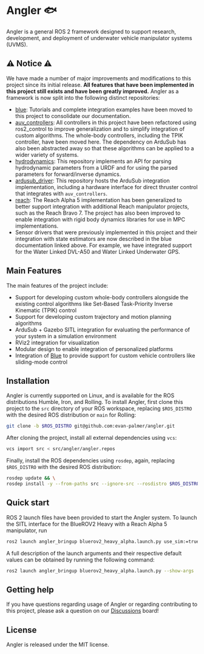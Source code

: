 # Angler :fish:

Angler is a general ROS 2 framework designed to support research, development,
and deployment of underwater vehicle manipulator systems (UVMS).

## ⚠️ Notice ⚠️

We have made a number of major improvements and modifications to this project
since its initial release. **All features that have been implemented in this
project still exists and have been greatly improved.** Angler as a framework
is now split into the following distinct repositories:

* [blue](https://github.com/Robotic-Decision-Making-Lab/blue): Tutorials and
  complete integration examples have been moved to this project to consolidate
  our documentation.
* [auv_controllers](https://github.com/Robotic-Decision-Making-Lab/auv_controllers): All
  controllers in this project have been refactored using ros2_control to improve
  generalization and to simplify integration of custom algorithms. The whole-body
  controllers, including the TPIK controller, have been moved here. The dependency
  on ArduSub has also been abstracted away so that these algorithms can be applied
  to a wider variety of systems.
* [hydrodynamics](https://github.com/Robotic-Decision-Making-Lab/hydrodynamics): This
  repository implements an API for parsing hydrodynamic parameters from a URDF and
  for using the parsed parameters for forward/inverse dynamics.
* [ardusub_driver](https://github.com/Robotic-Decision-Making-Lab/ardusub_driver): This
  repository hosts the ArduSub integration implementation, including a hardware
  interface for direct thruster control that integrates with `auv_controllers`.
* [reach](https://github.com/Robotic-Decision-Making-Lab/reach): The Reach Alpha 5
  implementation has been generalized to better support integration with additional
  Reach manipulator projects, such as the Reach Bravo 7. The project has also been
  improved to enable integration with rigid body dynamics libraries for use in MPC
  implementations.
* Sensor drivers that were previously implemented in this project and their integration
  with state estimators are now described in the blue documentation linked above. For
  example, we have integrated support for the Water Linked DVL-A50 and Water Linked
  Underwater GPS.

## Main Features

The main features of the project include:

- Support for developing custom whole-body controllers alongside the existing
  control algorithms like Set-Based Task-Priority Inverse Kinematic (TPIK)
  control
- Support for developing custom trajectory and motion planning algorithms
- ArduSub + Gazebo SITL integration for evaluating the performance of your
  system in a simulation environment
- RViz2 integration for visualization
- Modular design to enable integration of personalized platforms
- Integration of [Blue](https://github.com/evan-palmer/blue) to provide support
  for custom vehicle controllers like sliding-mode control

## Installation

Angler is currently supported on Linux, and is available for the ROS
distributions Humble, Iron, and Rolling. To install Angler, first clone this
project to the `src` directory of your ROS workspace, replacing `$ROS_DISTRO`
with the desired ROS distribution or `main` for Rolling:

```bash
git clone -b $ROS_DISTRO git@github.com:evan-palmer/angler.git
```

After cloning the project, install all external dependencies using `vcs`:

```bash
vcs import src < src/angler/angler.repos
```

Finally, install the ROS dependencies using `rosdep`, again, replacing
`$ROS_DISTRO` with the desired ROS distribution:

```bash
rosdep update && \
rosdep install -y --from-paths src --ignore-src --rosdistro $ROS_DISTRO
```

## Quick start

ROS 2 launch files have been provided to start the Angler system. To launch
the SITL interface for the BlueROV2 Heavy with a Reach Alpha 5 manipulator, run

```bash
ros2 launch angler_bringup bluerov2_heavy_alpha.launch.py use_sim:=true
```

A full description of the launch arguments and their respective default values
can be obtained by running the following command:

```bash
ros2 launch angler_bringup bluerov2_heavy_alpha.launch.py --show-args
```

## Getting help

If you have questions regarding usage of Angler or regarding contributing to
this project, please ask a question on our [Discussions](https://github.com/evan-palmer/angler/discussions)
board!

## License

Angler is released under the MIT license.
